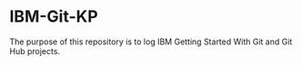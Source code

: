 # IBM-Git-KP
The purpose of this repository is to log IBM Getting Started With Git and Git Hub projects.
